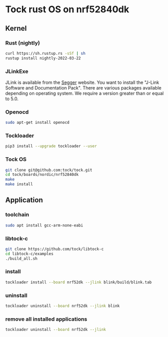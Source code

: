 # Tock rust OS on nrf52840dk

## Kernel

### Rust (nightly)
```bash
curl https://sh.rustup.rs -sSf | sh
rustup install nightly-2022-03-22
```

### JLinkExe
JLink is available from the [Segger](https://www.segger.com/downloads/jlink) website. You want to install the "J-Link Software and Documentation Pack". 
There are various packages available depending on operating system. We require a version greater than or equal to 5.0.

### Openocd
```bash
sudo apt-get install openocd
```

### Tockloader
```bash
pip3 install --upgrade tockloader --user
```

### Tock OS
```bash
git clone git@github.com:tock/tock.git
cd tock/boards/nordic/nrf52840dk
make
make install
```

## Application

### toolchain
```bash
sudo apt install gcc-arm-none-eabi
```

### libtock-c
```bash
git clone https://github.com/tock/libtock-c
cd libtock-c/examples
./build_all.sh
```

### install
```bash
tockloader install --board nrf52dk --jlink blink/build/blink.tab
```

### uninstall
```bash
tockloader uninstall --board nrf52dk --jlink blink
```

### remove all installed applications
```bash
tockloader uninstall --board nrf52dk --jlink
```

